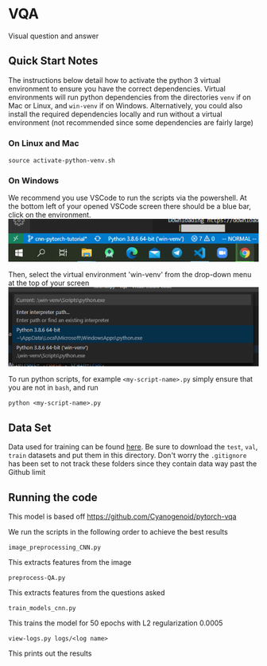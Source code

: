 # VQA
Visual question and answer


## Quick Start Notes
The instructions below detail how to activate the python 3 virtual environment
to ensure you have the correct dependencies. Virtual environments will run python dependencies
from the directories `venv` if on Mac or Linux, and `win-venv` if on Windows. Alternatively, you could
also install the required dependencies locally and run without a virtual environment (not recommended since some dependencies are
fairly large)

### On Linux and Mac
```
source activate-python-venv.sh
```


### On Windows
We recommend you use VSCode to run the scripts via the powershell.
At the bottom left of your opened VSCode screen there should be a blue bar, click on the environment. \
![Image of Yaktocat](https://github.com/nicklauscyc/vqa/blob/main/readme-images/bottom-left.png)

Then, select the virtual environment 'win-venv' from the drop-down menu at the top of your screen \
![Image of Yaktocat](https://github.com/nicklauscyc/vqa/blob/main/readme-images/popup-env.png)

To run python scripts, for example `<my-script-name>.py` simply ensure that you are not in `bash`, and run
```
python <my-script-name>.py
```

## Data Set
Data used for training can be found [here](https://vizwiz.org/tasks-and-datasets/vqa/).
Be sure to download the `test`, `val`, `train` datasets and put them in this
directory. Don't worry the `.gitignore` has been set to not track these
folders since they contain data way past the Github limit

## Running the code
This model is based off https://github.com/Cyanogenoid/pytorch-vqa

We run the scripts in the following order to achieve the best results
```
image_preprocessing_CNN.py
```
This extracts features from the image
```
preprocess-QA.py
```
This extracts features from the questions asked
```
train_models_cnn.py
```
This trains the model for 50 epochs with L2 regularization 0.0005
```
view-logs.py logs/<log name>
```
This prints out the results

